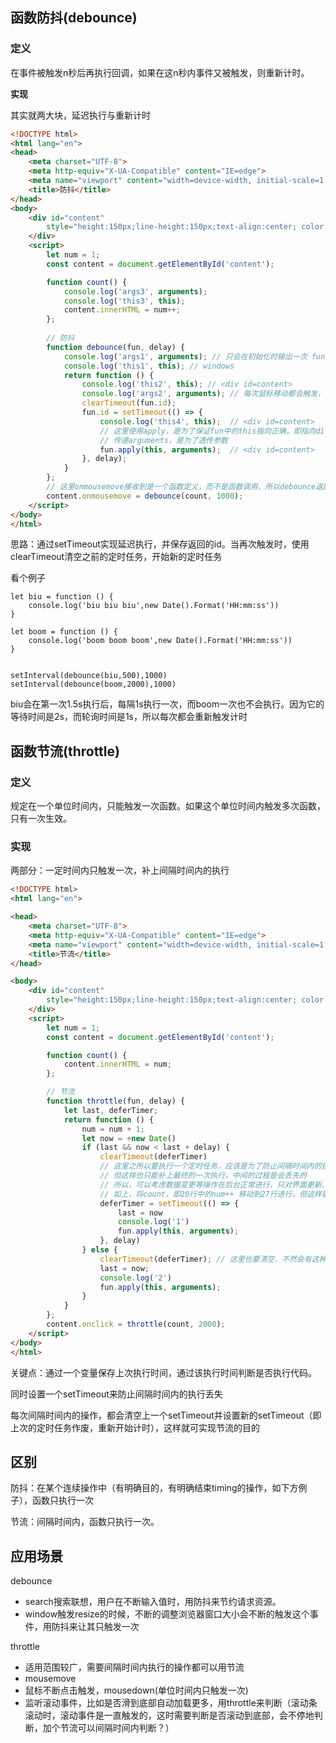 ## 函数防抖(debounce)

### 定义

在事件被触发n秒后再执行回调，如果在这n秒内事件又被触发，则重新计时。

**实现**

其实就两大块，延迟执行与重新计时

```html
<!DOCTYPE html>
<html lang="en">
<head>
    <meta charset="UTF-8">
    <meta http-equiv="X-UA-Compatible" content="IE=edge">
    <meta name="viewport" content="width=device-width, initial-scale=1.0">
    <title>防抖</title>
</head>
<body>
    <div id="content"
        style="height:150px;line-height:150px;text-align:center; color: #fff;background-color:#ccc;font-size:80px;">
    </div>
    <script>
        let num = 1;
        const content = document.getElementById('content');

        function count() {
            console.log('args3', arguments);
            console.log('this3', this);
            content.innerHTML = num++;
        };
        
        // 防抖
        function debounce(fun, delay) {
            console.log('args1', arguments); // 只会在初始化时输出一次 fun, delay
            console.log('this1', this); // windows
            return function () {
                console.log('this2', this); // <div id=content>               
                console.log('args2', arguments); // 每次鼠标移动都会触发，且内容是onmousemove传递的，不包括外层arguments（fun, delay）
                clearTimeout(fun.id);
                fun.id = setTimeout(() => { 
                    console.log('this4', this);  // <div id=content> 
                    // 这里使用apply，是为了保证fun中的this指向正确，即指向div-content，否则会指向window
                    // 传递arguments，是为了透传参数
                    fun.apply(this, arguments);  // <div id=content> 
                }, delay);
            }
        };
  	    // 这里onmousemove接收到是一个函数定义，而不是函数调用，所以debounce返回一个函数定义
        content.onmousemove = debounce(count, 1000);
    </script>
</body>
</html>
```

思路：通过setTimeout实现延迟执行，并保存返回的id。当再次触发时，使用clearTimeout清空之前的定时任务，开始新的定时任务

看个例子

```
let biu = function () {
    console.log('biu biu biu',new Date().Format('HH:mm:ss'))
}

let boom = function () {
    console.log('boom boom boom',new Date().Format('HH:mm:ss'))
}


setInterval(debounce(biu,500),1000)
setInterval(debounce(boom,2000),1000)
```

biu会在第一次1.5s执行后，每隔1s执行一次，而boom一次也不会执行。因为它的等待时间是2s，而轮询时间是1s，所以每次都会重新触发计时

## 函数节流(throttle)

### 定义

规定在一个单位时间内，只能触发一次函数。如果这个单位时间内触发多次函数，只有一次生效。

### 实现

两部分：一定时间内只触发一次，补上间隔时间内的执行

```html
<!DOCTYPE html>
<html lang="en">

<head>
    <meta charset="UTF-8">
    <meta http-equiv="X-UA-Compatible" content="IE=edge">
    <meta name="viewport" content="width=device-width, initial-scale=1.0">
    <title>节流</title>
</head>

<body>
    <div id="content"
        style="height:150px;line-height:150px;text-align:center; color: #fff;background-color:#ccc;font-size:80px;">
    </div>
    <script>
        let num = 1;
        const content = document.getElementById('content');

        function count() {
            content.innerHTML = num;
        };

        // 节流
        function throttle(fun, delay) {
            let last, deferTimer;
            return function () {
                num = num + 1;
                let now = +new Date()
                if (last && now < last + delay) {
                    clearTimeout(deferTimer)
                    // 这里之所以要执行一个定时任务，应该是为了防止间隔时间内的执行丢失
                    // 但这样也只能补上最终的一次执行，中间的过程是会丢失的
                    // 所以，可以考虑数据变更等操作在后台正常进行，只对界面更新、请求等进行节流
                    // 如上，将count，即20行中的num++ 移动到27行进行，但这样破坏了封装性
                    deferTimer = setTimeout(() => {
                        last = now
                        console.log('1')
                        fun.apply(this, arguments);
                    }, delay)
                } else {
                    clearTimeout(deferTimer); // 这里也要清空，不然会有这种情况：间隔5秒，0秒时执行第一次操作，2秒时移动鼠标，加入定时任务，7秒时会执行，6秒时移动鼠标，直接执行。如果6秒执行时不清空定时任务的话，就会出现6、7连续执行的情况
                    last = now;
                    console.log('2')
                    fun.apply(this, arguments);
                }
            }
        };
        content.onclick = throttle(count, 2000);
    </script>
</body>
</html>
```

关键点：通过一个变量保存上次执行时间，通过该执行时间判断是否执行代码。

同时设置一个setTimeout来防止间隔时间内的执行丢失

每次间隔时间内的操作，都会清空上一个setTimeout并设置新的setTimeout（即上次的定时任务作废，重新开始计时），这样就可实现节流的目的

## 区别

防抖：在某个连续操作中（有明确目的，有明确结束timing的操作，如下方例子），函数只执行一次

节流：间隔时间内，函数只执行一次。

## 应用场景

debounce

- search搜索联想，用户在不断输入值时，用防抖来节约请求资源。
- window触发resize的时候，不断的调整浏览器窗口大小会不断的触发这个事件，用防抖来让其只触发一次

throttle

- 适用范围较广，需要间隔时间内执行的操作都可以用节流
- mousemove
- 鼠标不断点击触发，mousedown(单位时间内只触发一次)
- 监听滚动事件，比如是否滑到底部自动加载更多，用throttle来判断（滚动条滚动时，滚动事件是一直触发的，这时需要判断是否滚动到底部，会不停地判断，加个节流可以间隔时间内判断？）
